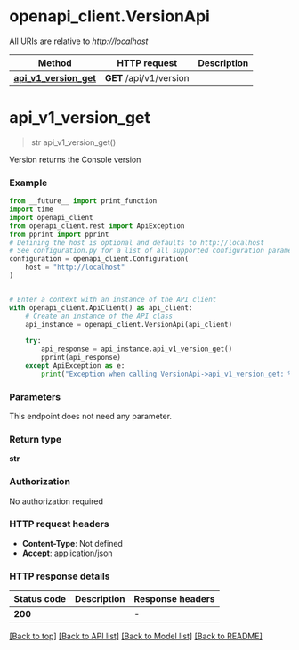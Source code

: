 # openapi_client.VersionApi

All URIs are relative to *http://localhost*

Method | HTTP request | Description
------------- | ------------- | -------------
[**api_v1_version_get**](VersionApi.md#api_v1_version_get) | **GET** /api/v1/version | 


# **api_v1_version_get**
> str api_v1_version_get()



Version returns the Console version 

### Example

```python
from __future__ import print_function
import time
import openapi_client
from openapi_client.rest import ApiException
from pprint import pprint
# Defining the host is optional and defaults to http://localhost
# See configuration.py for a list of all supported configuration parameters.
configuration = openapi_client.Configuration(
    host = "http://localhost"
)


# Enter a context with an instance of the API client
with openapi_client.ApiClient() as api_client:
    # Create an instance of the API class
    api_instance = openapi_client.VersionApi(api_client)
    
    try:
        api_response = api_instance.api_v1_version_get()
        pprint(api_response)
    except ApiException as e:
        print("Exception when calling VersionApi->api_v1_version_get: %s\n" % e)
```

### Parameters
This endpoint does not need any parameter.

### Return type

**str**

### Authorization

No authorization required

### HTTP request headers

 - **Content-Type**: Not defined
 - **Accept**: application/json

### HTTP response details
| Status code | Description | Response headers |
|-------------|-------------|------------------|
**200** |  |  -  |

[[Back to top]](#) [[Back to API list]](../README.md#documentation-for-api-endpoints) [[Back to Model list]](../README.md#documentation-for-models) [[Back to README]](../README.md)

